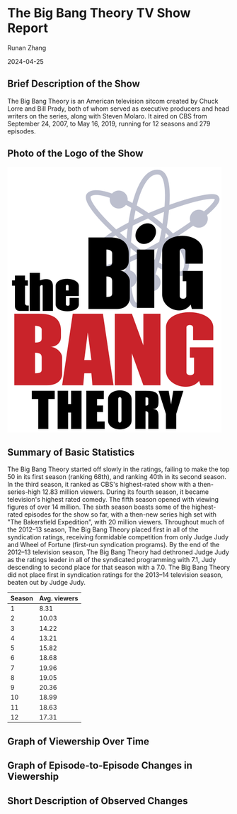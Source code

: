 # The Big Bang Theory TV Show Report
Runan Zhang

2024-04-25

## Brief Description of the Show
The Big Bang Theory is an American television sitcom created by Chuck Lorre and Bill Prady, both of whom served as executive producers and head writers on the series, along with Steven Molaro. It aired on CBS from September 24, 2007, to May 16, 2019, running for 12 seasons and 279 episodes.

## Photo of the Logo of the Show
![The Big Bang Theory Series' logo](./TBBT_logo.png)

## Summary of Basic Statistics
The Big Bang Theory started off slowly in the ratings, failing to make the top 50 in its first season (ranking 68th), and ranking 40th in its second season. In the third season, it ranked as CBS's highest-rated show with a then-series-high 12.83 million viewers. During its fourth season, it became television's highest rated comedy. The fifth season opened with viewing figures of over 14 million. The sixth season boasts some of the highest-rated episodes for the show so far, with a then-new series high set with "The Bakersfield Expedition", with 20 million viewers. Throughout much of the 2012–13 season, The Big Bang Theory placed first in all of the syndication ratings, receiving formidable competition from only Judge Judy and Wheel of Fortune (first-run syndication programs). By the end of the 2012–13 television season, The Big Bang Theory had dethroned Judge Judy as the ratings leader in all of the syndicated programming with 7.1, Judy descending to second place for that season with a 7.0. The Big Bang Theory did not place first in syndication ratings for the 2013–14 television season, beaten out by Judge Judy.

| Season | Avg. viewers |
| --- | --- |
| 1 | 8.31 |
| 2 | 10.03 |
| 3 | 14.22 |
| 4 | 13.21 |
| 5 | 15.82 |
| 6 | 18.68 |
| 7 | 19.96 |
| 8 | 19.05 |
| 9 | 20.36 |
| 10 | 18.99 |
| 11 | 18.63 |
| 12 | 17.31 |


## Graph of Viewership Over Time

## Graph of Episode-to-Episode Changes in Viewership

## Short Description of Observed Changes
